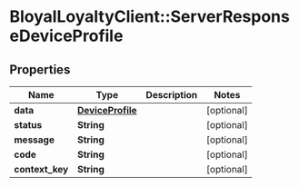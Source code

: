 # BloyalLoyaltyClient::ServerResponseDeviceProfile

## Properties
Name | Type | Description | Notes
------------ | ------------- | ------------- | -------------
**data** | [**DeviceProfile**](DeviceProfile.md) |  | [optional] 
**status** | **String** |  | [optional] 
**message** | **String** |  | [optional] 
**code** | **String** |  | [optional] 
**context_key** | **String** |  | [optional] 

